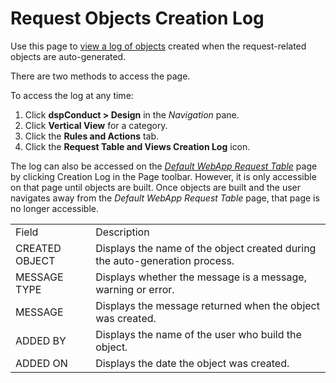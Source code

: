 # Request Objects Creation Log

<div class="use">

Use this page to [view a log of
objects](../Use_Cases/Auto_Generate_Request_related_Objects.htm#View_the_Request_Objects_Creation_Log)
created when the request-related objects are auto-generated.

</div>

There are two methods to access the page.

To access the log at any time:

1.  Click **dspConduct \> Design** in the *Navigation* pane.
2.  Click **Vertical View** for a category.
3.  Click the **Rules and Actions** tab.
4.  Click the **Request Table and Views Creation Log** icon.

The log can also be accessed on the *[Default WebApp Request
Table](Default%20WebApp%20Request%20Table.htm)* page by clicking
Creation Log in the Page toolbar. However, it is only accessible on that
page until objects are built. Once objects are built and the user
navigates away from the *Default WebApp Request Table* page, that page
is no longer
accessible.

|                |                                                                             |
| -------------- | --------------------------------------------------------------------------- |
| Field          | Description                                                                 |
| CREATED OBJECT | Displays the name of the object created during the auto-generation process. |
| MESSAGE TYPE   | Displays whether the message is a message, warning or error.                |
| MESSAGE        | Displays the message returned when the object was created.                  |
| ADDED BY       | Displays the name of the user who build the object.                         |
| ADDED ON       | Displays the date the object was created.                                   |

